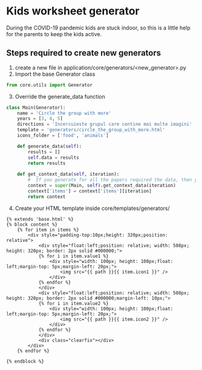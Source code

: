 # Kids worksheet generator
During the COVID-19 pandemic kids are stuck indoor, so this is a little help for the parents to keep the kids active.

## Steps required to create new generators
1. create a new file in application/core/generators/<new_generator>.py
2. Import the base Generator class 
```python
from core.utils import Generator
```

3. Override the generate_data function
```python
class Main(Generator):
    name = 'Circle the group with more'
    years = [3, 4, 5]
    directions = 'Incercuieste grupul care contine mai multe imagini'
    template = 'generators/circle_the_group_with_more.html'
    icons_folder = ['food', 'animals']

    def generate_data(self):
        results = []
        self.data = results
        return results
    
    def get_context_data(self, iteration):
        #  If you generate for all the papers required the data, then you can select the items only based on the iteration
        context = super(Main, self).get_context_data(iteration)
        context['items'] = context['items'][iteration]
        return context
```

4. Create your HTML template inside core/templates/generators/
```jinja2
{% extends 'base.html' %}
{% block content %}
    {% for item in items %}
        <div style="padding-top:10px;height: 320px;position: relative">
            <div style="float:left;position: relative; width: 508px; height: 320px; border: 2px solid #000000;">
            {% for i in item.value1 %}
                <div style="width: 100px; height: 100px;float: left;margin-top: 5px;margin-left: 20px;">
                    <img src="{{ path }}{{ item.icon1 }}" />
                </div>
            {% endfor %}
            </div>
            <div style="float:left;position: relative; width: 508px; height: 320px; border: 2px solid #000000;margin-left: 10px;">
            {% for i in item.value2 %}
                <div style="width: 100px; height: 100px;float: left;margin-top: 5px;margin-left: 20px;">
                    <img src="{{ path }}{{ item.icon2 }}" />
                </div>
            {% endfor %}
            </div>
            <div class="clearfix"></div>
        </div>
    {% endfor %}

{% endblock %}
```